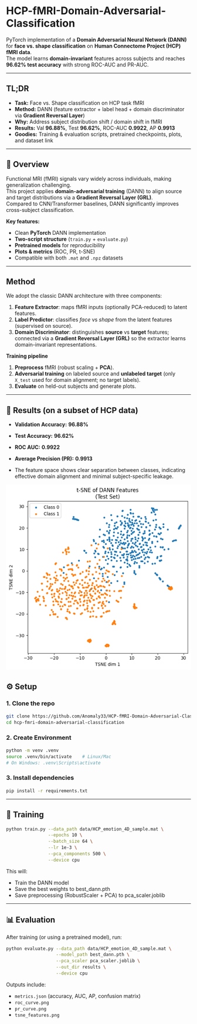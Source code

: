 # HCP-fMRI-Domain-Adversarial-Classification
PyTorch implementation of a **Domain Adversarial Neural Network (DANN)** for **face vs. shape classification** on **Human Connectome Project (HCP) fMRI data**.  
The model learns **domain-invariant** features across subjects and reaches **96.62% test accuracy** with strong ROC-AUC and PR-AUC.

---

## TL;DR
- **Task:** Face vs. Shape classification on HCP task fMRI  
- **Method:** DANN (feature extractor + label head + domain discriminator via **Gradient Reversal Layer**)  
- **Why:** Address subject distribution shift / domain shift in fMRI  
- **Results:** Val **96.88%**, Test **96.62%**, ROC-AUC **0.9922**, AP **0.9913**  
- **Goodies:** Training & evaluation scripts, pretrained checkpoints, plots, and dataset link

---

## 📌 Overview
Functional MRI (fMRI) signals vary widely across individuals, making generalization challenging.  
This project applies **domain-adversarial training** (DANN) to align source and target distributions via a **Gradient Reversal Layer (GRL)**.  
Compared to CNN/Transformer baselines, DANN significantly improves cross-subject classification.

**Key features:**
- Clean **PyTorch** DANN implementation  
- **Two-script structure** (`train.py` + `evaluate.py`)  
- **Pretrained models** for reproducibility  
- **Plots & metrics** (ROC, PR, t-SNE)  
- Compatible with both `.mat` and `.npz` datasets  

---

## Method
We adopt the classic DANN architecture with three components:

1. **Feature Extractor**: maps fMRI inputs (optionally PCA-reduced) to latent features.  
2. **Label Predictor**: classifies *face* vs *shape* from the latent features (supervised on source).  
3. **Domain Discriminator**: distinguishes **source** vs **target** features; connected via a **Gradient Reversal Layer (GRL)** so the extractor learns domain-invariant representations.

**Training pipeline**
1. **Preprocess** fMRI (robust scaling + **PCA**).  
2. **Adversarial training** on labeled source and **unlabeled target** (only `X_test` used for domain alignment; no target labels).  
3. **Evaluate** on held-out subjects and generate plots.

---

## 🔬 Results (on a subset of HCP data)
- **Validation Accuracy:** **96.88%**  
- **Test Accuracy:** **96.62%**  
- **ROC AUC:** **0.9922**  
- **Average Precision (PR):** **0.9913**

- The feature space shows clear separation between classes, indicating effective domain alignment and minimal subject-specific leakage.
  
![t-SNE Visualization](results/t-SNE_visual.png)

## ⚙️ Setup

### 1. Clone the repo
```bash
git clone https://github.com/Anomaly33/HCP-fMRI-Domain-Adversarial-Classification.git
cd hcp-fmri-domain-adversarial-classification
```
### 2. Create Environment
```bash
python -m venv .venv
source .venv/bin/activate    # Linux/Mac
# On Windows: .venv\Scripts\activate
```
### 3. Install dependencies
```bash
pip install -r requirements.txt
```
---

## 🚀 Training
```bash
python train.py --data_path data/HCP_emotion_4D_sample.mat \
                --epochs 10 \
                --batch_size 64 \
                --lr 1e-3 \
                --pca_components 500 \
                --device cpu
```
This will:
- Train the DANN model
- Save the best weights to best_dann.pth
- Save preprocessing (RobustScaler + PCA) to pca_scaler.joblib
  
---
## 📊 Evaluation
After training (or using a pretrained model), run:
```bash
python evaluate.py --data_path data/HCP_emotion_4D_sample.mat \
                   --model_path best_dann.pth \
                   --pca_scaler pca_scaler.joblib \
                   --out_dir results \
                   --device cpu
```
Outputs include:

- `metrics.json` (accuracy, AUC, AP, confusion matrix)  
- `roc_curve.png`  
- `pr_curve.png`  
- `tsne_features.png`
